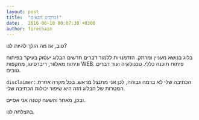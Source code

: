 ```yaml
---
layout: post
title:  "ברוכים הבאים!"
date:   2016-06-18 00:07:30 +0300
author: firechain
---
```


טוב, אז מה הולך להיות לנו?

בלוג בנושא מעניין ומרתק. הזדמנויות ללמוד דברים חדשים
הבלוג יעסוק בעיקר בפיתוח וניתוח מאלוור, ריברסינג, מתקפות WEB. פיתוח תוכנה כללי. טכנולוגיה ועוד דברים טובים.

`disclaimer:` הכתיבה שלי לא ברמה גבוהה, לכן אני מתנצל מראש. בכל מקרה אחרת המטרות של הבלוג הזה היא שיפור יכולות הכתיבה שלי.

ובכן, מאחר והשעה קטנה אני אסיים.

בהצלחה לנו.
